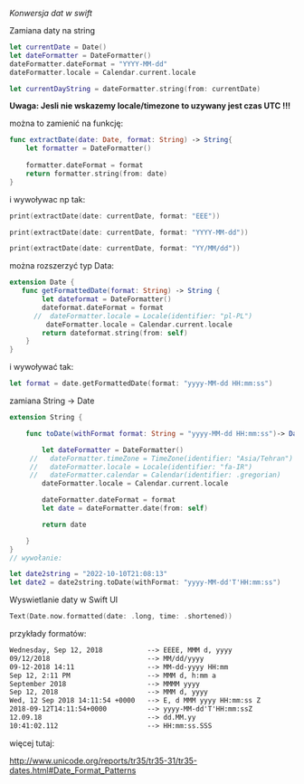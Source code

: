 *Konwersja dat w swift*


Zamiana daty na string

``` Swift
let currentDate = Date()
let dateFormatter = DateFormatter()
dateFormatter.dateFormat = "YYYY-MM-dd"
dateFormatter.locale = Calendar.current.locale

let currentDayString = dateFormatter.string(from: currentDate)
```

**Uwaga: Jesli nie wskazemy locale/timezone to uzywany jest czas UTC !!!**

można to zamienić na funkcję: 

``` Swift
func extractDate(date: Date, format: String) -> String{
    let formatter = DateFormatter()
    
    formatter.dateFormat = format
    return formatter.string(from: date)
}
``` 

i wywoływac np tak: 

``` Swift
print(extractDate(date: currentDate, format: "EEE")) 

print(extractDate(date: currentDate, format: "YYYY-MM-dd"))

print(extractDate(date: currentDate, format: "YY/MM/dd"))
``` 

można rozszerzyć typ Data:


``` Swift
extension Date {
   func getFormattedDate(format: String) -> String {
        let dateformat = DateFormatter()
        dateformat.dateFormat = format
      //  dateFormatter.locale = Locale(identifier: "pl-PL")
         dateFormatter.locale = Calendar.current.locale
        return dateformat.string(from: self)
    }
}
``` 

i wywoływać tak:

``` Swift
let format = date.getFormattedDate(format: "yyyy-MM-dd HH:mm:ss") 
``` 


zamiana String -> Date
``` Swift
extension String {

    func toDate(withFormat format: String = "yyyy-MM-dd HH:mm:ss")-> Date?{

        let dateFormatter = DateFormatter()
     //   dateFormatter.timeZone = TimeZone(identifier: "Asia/Tehran")
     //   dateFormatter.locale = Locale(identifier: "fa-IR")
     //   dateFormatter.calendar = Calendar(identifier: .gregorian)
        dateFormatter.locale = Calendar.current.locale

        dateFormatter.dateFormat = format
        let date = dateFormatter.date(from: self)

        return date

    }
}
// wywołanie:

let date2string = "2022-10-10T21:08:13"
let date2 = date2string.toDate(withFormat: "yyyy-MM-dd'T'HH:mm:ss")
``` 



Wyswietlanie daty w Swift UI

``` Swift
Text(Date.now.formatted(date: .long, time: .shortened))
```

przykłady formatów:
``` txt
Wednesday, Sep 12, 2018           --> EEEE, MMM d, yyyy
09/12/2018                        --> MM/dd/yyyy
09-12-2018 14:11                  --> MM-dd-yyyy HH:mm
Sep 12, 2:11 PM                   --> MMM d, h:mm a
September 2018                    --> MMMM yyyy
Sep 12, 2018                      --> MMM d, yyyy
Wed, 12 Sep 2018 14:11:54 +0000   --> E, d MMM yyyy HH:mm:ss Z
2018-09-12T14:11:54+0000          --> yyyy-MM-dd'T'HH:mm:ssZ
12.09.18                          --> dd.MM.yy
10:41:02.112                      --> HH:mm:ss.SSS
```


więcej tutaj:

http://www.unicode.org/reports/tr35/tr35-31/tr35-dates.html#Date_Format_Patterns
